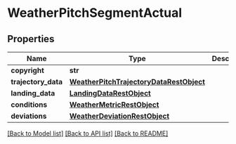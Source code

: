 # WeatherPitchSegmentActual

## Properties
Name | Type | Description | Notes
------------ | ------------- | ------------- | -------------
**copyright** | **str** |  | [optional] 
**trajectory_data** | [**WeatherPitchTrajectoryDataRestObject**](WeatherPitchTrajectoryDataRestObject.md) |  | [optional] 
**landing_data** | [**LandingDataRestObject**](LandingDataRestObject.md) |  | [optional] 
**conditions** | [**WeatherMetricRestObject**](WeatherMetricRestObject.md) |  | [optional] 
**deviations** | [**WeatherDeviationRestObject**](WeatherDeviationRestObject.md) |  | [optional] 

[[Back to Model list]](../README.md#documentation-for-models) [[Back to API list]](../README.md#documentation-for-api-endpoints) [[Back to README]](../README.md)

